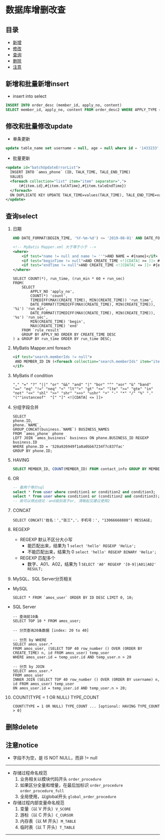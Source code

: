 # 数据库增删改查
## 目录
- [新增](#新增和批量新增insert)
- [修改](#修改和批量修改update)
- [查询](#查询select)
- [删除](#删除delete)
- [注意](#注意notice)


## 新增和批量新增insert
- insert into select
```sql
INSERT INTO order_desc (member_id, apply_no, content)
SELECT member_id, apply_no, content FROM order_desc2 WHERE APPLY_TYPE = 'MOBILE' GROUP BY content ORDER BY COUNT(content) DESC;
```

## 修改和批量修改update
- 单条更新
```sql
update table_name set username = null, age = null where id = '1433233';
```

- 批量更新 
```xml
<update id="batchUpdateErrorList">
  INSERT INTO `amos_phone` (ID, TALK_TIME, TALE_END_TIME)
  VALUES
  <foreach collection="list" item="item" separator=",">
      (#{item.id},#{item.talkTime},#{item.taleEndTime})
  </foreach>
  ON DUPLICATE KEY UPDATE TALK_TIME=values(TALK_TIME), TALE_END_TIME=values(TALE_END_TIME)
</update>
  ```

## 查询select
1. 日期
    ```sql
    AND DATE_FORMAT(BEGIN_TIME, '%Y-%m-%d') <= '2019-08-01' AND DATE_FORMAT(END_TIME, '%Y-%m-%d') >= '2019-08-31'
    ```
    ```xml
    <!-- MyBatis Mapper.xml 大于等于小于 -->
    <where>
        <if test="name != null and name != ''">AND NAME = #{name}</if>
        <if test="beginTime != null">AND CREATE_TIME <![CDATA[ >= ]]> #{beginTime}</if>
        <if test="endTime != null">AND CREATE_TIME <![CDATA[ <= ]]> #{endTime}</if>
    </where>
    ```
    ```mysql
    SELECT COUNT(*), run_time, (run_min * 60 + run_sec)
    FROM(
        SELECT
            APPLY_NO 'apply_no',
            COUNT(*) 'count',
            TIMEDIFF(MAX(CREATE_TIME), MIN(CREATE_TIME)) 'run_time',
            DATE_FORMAT(TIMEDIFF(MAX(CREATE_TIME), MIN(CREATE_TIME)), '%i') 'run_min',
            DATE_FORMAT(TIMEDIFF(MAX(CREATE_TIME), MIN(CREATE_TIME)), '%s') 'run_sec',
            MIN(CREATE_TIME) 'begin',
            MAX(CREATE_TIME) 'end'
        FROM `rule_result`
        GROUP BY APPLY_NO ORDER BY CREATE_TIME DESC
    ) a GROUP BY run_time ORDER BY run_time DESC;
    ```

2. MyBatis Mapper.xml foreach
    ```xml
    <if test="search.memberIds != null">
     AND MEMBER_ID IN (<foreach collection="search.memberIds" item="item" separator=",">#{item}</foreach>)
    </if>
    ```

3. MyBatis if condition
    ```
    "," "=" "?" "||" "or" "&&" "and" "|" "bor" "^" "xor" "&" "band"
    "==" "eq" "!=" "neq" "<" "lt"">" "gt" "<=" "lte" ">=" "gte" "in"
    "not" "<<" "shl" ">>" "shr" ">>>" "ushr" "+" "-" "*" "/" "%" "."
    "(""instanceof"  "[" "]" <![CDATA[ <= ]]>
    ```

4. 分组字段合并
    ```mysql
    SELECT
    phone.ID,
    phone.`NAME`,
    GROUP_CONCAT(business.`NAME`) BUSINESS_NAMES
    FROM `amos_phone` phone
    LEFT JOIN `amos_business` business ON phone.BUSINESS_ID REGEXP business.ID
    WHERE phone.ID = '528a926949f1a8a0bb67234f7c837fac'
    GROUP BY phone.ID;
    ```

5. HAVING
    ```sql
    SELECT MEMBER_ID, COUNT(MEMBER_ID) FROM contact_info GROUP BY MEMBER_ID HAVING COUNT(MEMBER_ID) > 5;
    ```

6. OR
    ```sql
    -- 看两个等价sql
    select * from user where condition1 or condition2 and condition3;
    select * from user where condition1 or (condition2 and condition3);
    -- 故可以得出结论：and级别高于or, 清晰起见建议使用2
    ```

7. CONCAT
    ```mysql
    SELECT CONCAT('姓名：',"张三",'，手机号：', "13066668888") MESSAGE;
    ```    

8. REGEXP
    - REGEXP 默认不区分大小写
      - 能匹配出来，结果为 1 `select 'hello' REGEXP 'HelLo';`
      - 不能匹配出来，结果为 0 `select 'hello' REGEXP BINARY 'HelLo';`
    - REGEXP 匹配多个
      - 数字、A01、A02，结果为 1 `SELECT 'A0' REGEXP '[0-9]|A01|A02' RESULT;`

9. MySQL、SQL Server分页相关
  - MySQL
    ```mysql
    SELECT * FROM `amos_user` ORDER BY ID DESC LIMIT 0, 10;
    ```
  - SQL Server
    ```tsql
    -- 查询前10条
    SELECT TOP 10 * FROM amos_user;
    
    -- 分页查询20条数据 [index: 20 to 40]
    
    -- 分页 by WHERE
    SELECT amos_user.*
    FROM amos_user, (SELECT TOP 40 row_number () OVER (ORDER BY CREATE_TIME) n, id FROM amos_user) temp_user
    WHERE amos_user.id = temp_user.id AND temp_user.n > 20
    
    -- 分页 by JOIN
    SELECT amos_user.*
    FROM amos_user
    INNER JOIN (SELECT TOP 40 row_number () OVER (ORDER BY username) n, id FROM amos_user) temp_user 
    ON amos_user.id = temp_user.id AND temp_user.n > 20;
    ```

10. COUNT(TYPE = 1 OR NULL) TYPE_COUNT
    ```mysql
    COUNT(TYPE = 1 OR NULL) TYPE_COUNT ... [optional: HAVING TYPE_COUNT > 0]
    ```


## 删除delete


## 注意notice
- 字段不为空，是 IS NOT NULL，而非 != null
---
- 存储过程命名规范
  1. 业务相关以模块代码开头 `order_procedure`
  2. 如果区分全量和增量，在最后加标识 `order_procedure` `order_procedure_full`
  3. 全局使用，以global开头 `global_order_procedure`
- 存储过程内部变量命名规范
  1. 变量（以 V 开头）`V_SCORE`
  2. 游标（以 C 开头）`C_CURSOR`
  3. 内存表（以 M 开头）`M_TABLE`
  4. 临时表（以 T 开头）`T_TABLE`
---
